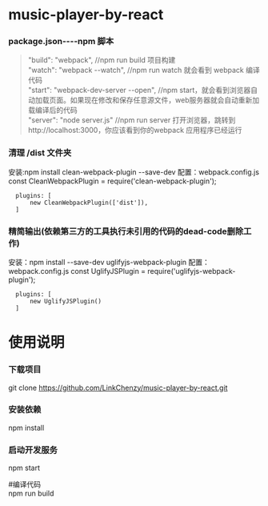 # music-player-by-react

### package.json----npm 脚本<br>
   > "build": "webpack",   //npm run build 项目构建<br>
   > "watch": "webpack --watch",  //npm run watch 就会看到 webpack 编译代码<br>
   > "start": "webpack-dev-server --open",  //npm start，就会看到浏览器自动加载页面。如果现在修改和保存任意源文件，web服务器就会自动重新加载编译后的代码<br>
   > "server": "node server.js" //npm run server 打开浏览器，跳转到 http://localhost:3000，你应该看到你的webpack 应用程序已经运行<br>



### 清理 /dist 文件夹
安装:npm install clean-webpack-plugin --save-dev
配置：webpack.config.js
	  const CleanWebpackPlugin = require('clean-webpack-plugin');
	  
	  plugins: [
		  new CleanWebpackPlugin(['dist']),
	  ]

### 精简输出(依赖第三方的工具执行未引用的代码的dead-code删除工作)
安装：npm install --save-dev uglifyjs-webpack-plugin
配置：webpack.config.js
	  const UglifyJSPlugin = require('uglifyjs-webpack-plugin');

	  plugins: [
		  new UglifyJSPlugin()
	  ]


# 使用说明<br>
 ### 下载项目<br>
 git clone https://github.com/LinkChenzy/music-player-by-react.git

 ### 安装依赖<br>
 npm install

 ### 启动开发服务<br>
 npm start

 #编译代码<br>
 npm run build
